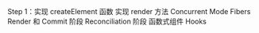 Step 1：实现 createElement 函数
实现 render 方法
Concurrent Mode
Fibers
Render 和 Commit 阶段
Reconciliation 阶段
函数式组件
Hooks
